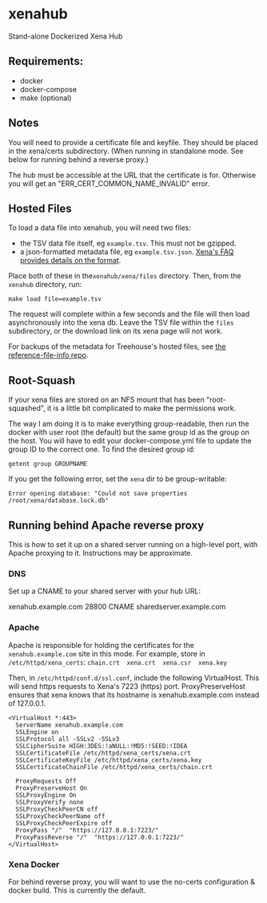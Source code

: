 # xenahub
Stand-alone Dockerized Xena Hub

## Requirements:
- docker
- docker-compose
- make (optional)


## Notes
You will need to provide a certificate file and keyfile.
They should be placed in the xena/certs subdirectory. (When running in standalone mode.
See below for running behind a reverse proxy.)

The hub must be accessible at the URL that the certificate is for.
Otherwise you will get an "ERR_CERT_COMMON_NAME_INVALID" error.

## Hosted Files
To load a data file into xenahub, you will need two files:
- the TSV data file itself, eg `example.tsv`. This must not be gzipped.
- a json-formatted metadata file, eg `example.tsv.json`. [Xena's FAQ provides details on the format](https://ucsc-xena.gitbook.io/project/local-xena-hub/loading-data-from-the-command-line).

Place both of these in the`xenahub/xena/files` directory.
Then, from the `xenahub` directory, run:

`make load file=example.tsv`

The request will complete within a few seconds and the file will then load asynchronously into the xena db.
Leave the TSV file within the `files` subdirectory, or the download link on its xena page will not work.

For backups of the metadata for Treehouse's hosted files, see [the reference-file-info repo](https://github.com/UCSC-Treehouse/reference-file-info).

## Root-Squash
If your xena files are stored on an NFS mount that has been "root-squashed", it is a little
bit complicated to make the permissions work.

The way I am doing it is to make everything group-readable, then run the docker with user
root (the default) but the same group id as the group on the host.
You will have to edit your docker-compose.yml file to update the group ID to the correct one.
To find the desired group id:

`getent group GROUPNAME`

If you get the following error, set the `xena` dir to be group-writable:

`Error opening database: "Could not save properties /root/xena/database.lock.db"`

## Running behind Apache reverse proxy
This is how to set it up on a shared server running on a high-level port, with Apache proxying to it.
Instructions may be approximate.

### DNS
Set up a CNAME to your shared server with your hub URL:

xenahub.example.com 28800 CNAME sharedserver.example.com

### Apache
Apache is responsible for holding the certificates for the `xenahub.example.com` site in this mode.
For example, store in `/etc/httpd/xena_certs`:
`chain.crt  xena.crt  xena.csr  xena.key`

Then, in `/etc/httpd/conf.d/ssl.conf`, include the following VirtualHost.
This will send https requests to Xena's 7223 (https) port. ProxyPreserveHost ensures that xena knows
that its hostname is xenahub.example.com instead of 127.0.0.1.

```
<VirtualHost *:443>
  ServerName xenahub.example.com
  SSLEngine on
  SSLProtocol all -SSLv2 -SSLv3
  SSLCipherSuite HIGH:3DES:!aNULL:!MD5:!SEED:!IDEA
  SSLCertificateFile /etc/httpd/xena_certs/xena.crt
  SSLCertificateKeyFile /etc/httpd/xena_certs/xena.key
  SSLCertificateChainFile /etc/httpd/xena_certs/chain.crt

  ProxyRequests Off
  ProxyPreserveHost On
  SSLProxyEngine On
  SSLProxyVerify none
  SSLProxyCheckPeerCN off
  SSLProxyCheckPeerName off
  SSLProxyCheckPeerExpire off
  ProxyPass "/"  "https://127.0.0.1:7223/"
  ProxyPassReverse "/"  "https://127.0.0.1:7223/"
</VirtualHost>
```

### Xena Docker
For behind reverse proxy, you will want to use the no-certs configuration & docker build.
This is currently the default.
